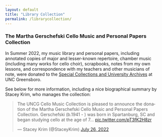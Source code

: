 ```yaml
---
layout: default
title: "Library Collection"
permalink: /librarycollection/
---
```


### The Martha Gerschefski Cello Music and Personal Papers Collection
In Summer 2022, my music library and personal papers, including annotated copies of major and lesser-known repertoire, chamber music (including many works for cello choir), scrapbooks, notes from my own lessons, and correspondence with my teachers and other musicians of note, were donated to the [Special Collections and University Archives](https://library.uncg.edu/info/depts/scua/collections/cello/) at UNC Greensboro.  

See below for more information, including a nice biographical summary by Stacey Krim, who manages the collection:

<blockquote class="twitter-tweet" data-dnt="true" data-theme="light"><p lang="en" dir="ltr">The UNCG Cello Music Collection is pleased to announce the donation of the Martha Gerschefski Cello Music and Personal Papers Collection. Gerschefski (b.1941 - ) was born in Spartanburg, SC and began studying cello at the age of 7... <a href="https://t.co/pT3fK2H8zr">pic.twitter.com/pT3fK2H8zr</a></p>&mdash; Stacey Krim (@StaceyKrim) <a href="https://twitter.com/StaceyKrim/status/1551902859989397504?ref_src=twsrc%5Etfw">July 26, 2022</a></blockquote> <script async src="https://platform.twitter.com/widgets.js" charset="utf-8"></script>
